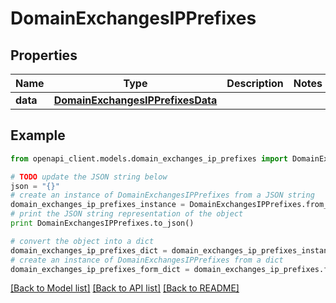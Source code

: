 # DomainExchangesIPPrefixes


## Properties

Name | Type | Description | Notes
------------ | ------------- | ------------- | -------------
**data** | [**DomainExchangesIPPrefixesData**](DomainExchangesIPPrefixesData.md) |  | 

## Example

```python
from openapi_client.models.domain_exchanges_ip_prefixes import DomainExchangesIPPrefixes

# TODO update the JSON string below
json = "{}"
# create an instance of DomainExchangesIPPrefixes from a JSON string
domain_exchanges_ip_prefixes_instance = DomainExchangesIPPrefixes.from_json(json)
# print the JSON string representation of the object
print DomainExchangesIPPrefixes.to_json()

# convert the object into a dict
domain_exchanges_ip_prefixes_dict = domain_exchanges_ip_prefixes_instance.to_dict()
# create an instance of DomainExchangesIPPrefixes from a dict
domain_exchanges_ip_prefixes_form_dict = domain_exchanges_ip_prefixes.from_dict(domain_exchanges_ip_prefixes_dict)
```
[[Back to Model list]](../README.md#documentation-for-models) [[Back to API list]](../README.md#documentation-for-api-endpoints) [[Back to README]](../README.md)


